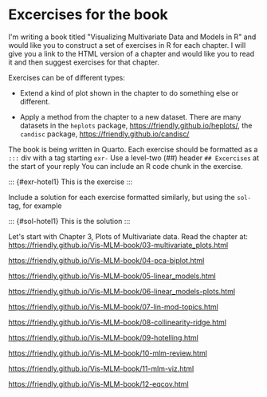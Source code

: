 # Excercises for the book

I'm writing a book titled "Visualizing Multivariate Data and Models in R" and would like you to construct a set
of exercises in R for each chapter. I will give you a link to the HTML version of a chapter and would like you
to read it and then suggest exercises for that chapter.

Exercises can be of different types:

* Extend a kind of plot shown in the chapter to do something else or different.

* Apply a method from the chapter to a new dataset. There are many datasets in the
`heplots` package, https://friendly.github.io/heplots/, the
`candisc` package, https://friendly.github.io/candisc/

The book is being written in Quarto. Each exercise should  be formatted as a `:::` div with
a tag starting `exr-` Use a level-two (##) header `## Excercises` at the start of your reply
You can include an R code chunk in the exercise.

::: {#exr-hotel1}
This is the exercise
:::

Include a solution for each exercise formatted similarly, but using the `sol-` tag, for example

::: {#sol-hotel1}
This is the solution
:::


Let's start with Chapter 3, Plots of Multivariate data. Read the chapter at: 
https://friendly.github.io/Vis-MLM-book/03-multivariate_plots.html

https://friendly.github.io/Vis-MLM-book/04-pca-biplot.html

https://friendly.github.io/Vis-MLM-book/05-linear_models.html

https://friendly.github.io/Vis-MLM-book/06-linear_models-plots.html

https://friendly.github.io/Vis-MLM-book/07-lin-mod-topics.html

https://friendly.github.io/Vis-MLM-book/08-collinearity-ridge.html

https://friendly.github.io/Vis-MLM-book/09-hotelling.html

https://friendly.github.io/Vis-MLM-book/10-mlm-review.html

https://friendly.github.io/Vis-MLM-book/11-mlm-viz.html

https://friendly.github.io/Vis-MLM-book/12-eqcov.html


